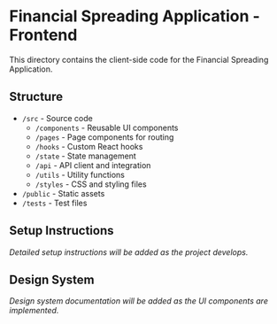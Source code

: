 # Financial Spreading Application - Frontend

This directory contains the client-side code for the Financial Spreading Application.

## Structure

- `/src` - Source code
  - `/components` - Reusable UI components
  - `/pages` - Page components for routing
  - `/hooks` - Custom React hooks
  - `/state` - State management
  - `/api` - API client and integration
  - `/utils` - Utility functions
  - `/styles` - CSS and styling files
- `/public` - Static assets
- `/tests` - Test files

## Setup Instructions

*Detailed setup instructions will be added as the project develops.*

## Design System

*Design system documentation will be added as the UI components are implemented.*